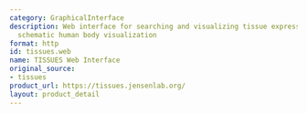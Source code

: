 ```yaml
---
category: GraphicalInterface
description: Web interface for searching and visualizing tissue expression data with
  schematic human body visualization
format: http
id: tissues.web
name: TISSUES Web Interface
original_source:
- tissues
product_url: https://tissues.jensenlab.org/
layout: product_detail
---
```

